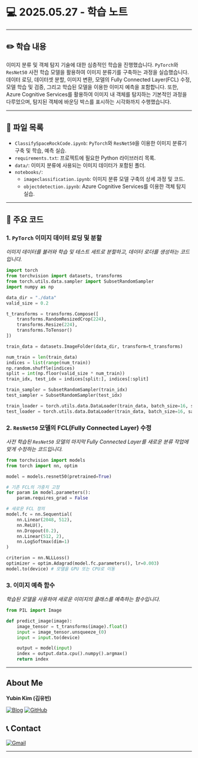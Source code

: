 # 💻 2025.05.27 - 학습 노트

---

## ✏️ 학습 내용

이미지 분류 및 객체 탐지 기술에 대한 심층적인 학습을 진행했습니다. `PyTorch`와 `ResNet50` 사전 학습 모델을 활용하여 이미지 분류기를 구축하는 과정을 실습했습니다. 데이터 로딩, 데이터셋 분할, 이미지 변환, 모델의 Fully Connected Layer(FCL) 수정, 모델 학습 및 검증, 그리고 학습된 모델을 이용한 이미지 예측을 포함합니다. 또한, Azure Cognitive Services를 활용하여 이미지 내 객체를 탐지하는 기본적인 과정을 다루었으며, 탐지된 객체에 바운딩 박스를 표시하는 시각화까지 수행했습니다.

---

## 📁 파일 목록

- `ClassifySpaceRockCode.ipynb`: `PyTorch`와 `ResNet50`을 이용한 이미지 분류기 구축 및 학습, 예측 실습.
- `requirements.txt`: 프로젝트에 필요한 Python 라이브러리 목록.
- `data/`: 이미지 분류에 사용되는 이미지 데이터가 포함된 폴더.
- `notebooks/`:
  - `imageclassification.ipynb`: 이미지 분류 모델 구축의 상세 과정 및 코드.
  - `objectdetection.ipynb`: Azure Cognitive Services를 이용한 객체 탐지 실습.

---

## 📌 주요 코드

### 1. `PyTorch` 이미지 데이터 로딩 및 분할
*이미지 데이터를 불러와 학습 및 테스트 세트로 분할하고, 데이터 로더를 생성하는 코드입니다.*
```python
import torch
from torchvision import datasets, transforms
from torch.utils.data.sampler import SubsetRandomSampler
import numpy as np

data_dir = "./data"
valid_size = 0.2

t_transforms = transforms.Compose([
    transforms.RandomResizedCrop(224),
    transforms.Resize(224),
    transforms.ToTensor()
])

train_data = datasets.ImageFolder(data_dir, transform=t_transforms)

num_train = len(train_data)
indices = list(range(num_train))
np.random.shuffle(indices)
split = int(np.floor(valid_size * num_train))
train_idx, test_idx = indices[split:], indices[:split]

train_sampler = SubsetRandomSampler(train_idx)
test_sampler = SubsetRandomSampler(test_idx)

train_loader = torch.utils.data.DataLoader(train_data, batch_size=16, sampler=train_sampler)
test_loader = torch.utils.data.DataLoader(train_data, batch_size=16, sampler=test_sampler)
```

### 2. `ResNet50` 모델의 FCL(Fully Connected Layer) 수정
*사전 학습된 `ResNet50` 모델의 마지막 Fully Connected Layer를 새로운 분류 작업에 맞게 수정하는 코드입니다.*
```python
from torchvision import models
from torch import nn, optim

model = models.resnet50(pretrained=True)

# 기존 FCL의 가중치 고정
for param in model.parameters():
    param.requires_grad = False

# 새로운 FCL 정의
model.fc = nn.Sequential(
    nn.Linear(2048, 512),
    nn.ReLU(),
    nn.Dropout(0.2),
    nn.Linear(512, 2),
    nn.LogSoftmax(dim=1)
)

criterion = nn.NLLLoss()
optimizer = optim.Adagrad(model.fc.parameters(), lr=0.003)
model.to(device) # 모델을 GPU 또는 CPU로 이동
```

### 3. 이미지 예측 함수
*학습된 모델을 사용하여 새로운 이미지의 클래스를 예측하는 함수입니다.*
```python
from PIL import Image

def predict_image(image):
    image_tensor = t_transforms(image).float()
    input = image_tensor.unsqueeze_(0)
    input = input.to(device)

    output = model(input)
    index = output.data.cpu().numpy().argmax()
    return index
```

---

## About Me

**Yubin Kim (김유빈)**

[![Blog](https://img.shields.io/badge/Blog-FF5722?style=for-the-badge&logo=blogger&logoColor=white)](https://cases.tistory.com/)
<a href="https://github.com/yubi0210"><img src="https://img.shields.io/badge/GitHub-181717?style=for-the-badge&logo=github&logoColor=white" alt="GitHub"/></a>

## 📞 Contact
[![Gmail](https://img.shields.io/badge/ubinn0210@gmail.com-D14836?style=for-the-badge&logo=gmail&logoColor=white)](ubinn0210@gmail.com)


---
